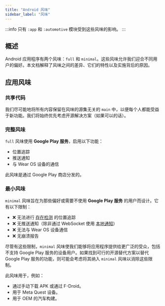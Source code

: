 ```yaml
---
title: "Android 风味"
sidebar_label: "风味"
---
```


:::info
只有 `:app` 和 `:automotive` 模块受到这些风味的影响。
:::

## 概述

Android 应用程序有两个风味：`full` 和 `minimal`。这些风味允许我们迎合不同用户的偏好。本文档解释了风味之间的差异、它们的特性以及实施背后的原因。

## 应用风味

### 共享代码

我们尽可能地将所有内容保留在风味的源集无关的 `main` 中，以便每个人都能受益于新功能。我们将始终优先考虑开源解决方案（如果可以的话）。

### 完整风味

`full` 风味使用 **Google Play 服务**，启用以下功能：

- 位置追踪
- 推送通知
- 与 Wear OS 设备的通信

此风味是通过 Google Play 商店分发的。

### 最小风味

`minimal` 风味旨在为那些偏好或需要不使用 **Google Play 服务** 的用户而设计。它有以下限制：

- ❌ 无法进行 [存在检测](https://www.home-assistant.io/getting-started/presence-detection/#adding-zone-presence-detection-with-a-mobile-phone) 的位置追踪
- ❌ 无推送通知（除非通过 WebSocket 使用 [本地通知](https://companion.home-assistant.io/docs/notifications/notification-local#requirements)）
- ❌ 无法与 Wear OS 设备通信
- ❌ 无崩溃报告

尽管有这些限制，`minimal` 风味使我们能够将应用程序提供给更广泛的受众，包括不支持 Google Play 服务的设备用户。如果找到可行的开源替代方案以替代 Google Play 服务的功能，则可能会考虑将其纳入 `minimal` 风味以消除这些限制。

此风味用于，例如：

- 通过手动下载 APK 或通过 F-Droid。
- 用于 Meta Quest 设备。
- 用于 OEM 的汽车构建。